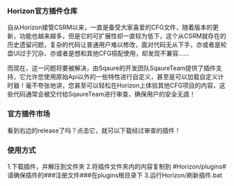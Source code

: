 ### Horizon官方插件仓库
自从Horizon接管CSRM以来，一直是备受大家喜爱的CFG文件，随着版本的更新，功能也越来越多，但是它的可扩展性却一直较为低下，这个从CSRM就存在的历史遗留问题，复杂的代码让普通用户难以修改，面对代码无从下手，亦或者是轮盘UI过于冗杂、亦或者是想和其他CFG搭配使用，却发现不兼容……

而现在，这一问题将要被解决，由Sqaure的开发团队SqaureTeam提供了插件支持，它允许您使用原始Api以外的一些特性进行自定义，甚至是可以加载自定义计时器！毫不夸张地讲，您甚至可以轻松在Horizon上体验其他CFG项目的内容，这些代码通常会被交付给SqaureTeam进行审查，确保用户的安全无虞！

### 官方插件市场
看到右边的release了吗？点击它，就可以下载经过审查的插件！

### 使用方式
1.下载插件，并解压到文件夹
2.将插件文件夹内的内容复制到 #Horizon/plugins#
请确保插件的###注册文件###在plugins根目录下
3.运行Horizon/刷新插件.bat
